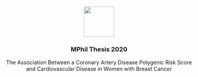 <!-- PROJECT LOGO -->
<br />
<p align="center">
  <a href="https://www.github.com/latlio/mphil-thesis">
    <img src= "cambridge_logo.png" width="80" height="80">
  </a>

  <h3 align="center">MPhil Thesis 2020 </h3>

  <p align="center">
    The Association Between a Coronary Artery Disease Polygenic Risk Score and Cardiovascular Disease in Women with Breast Cancer
  </p>
</p>

